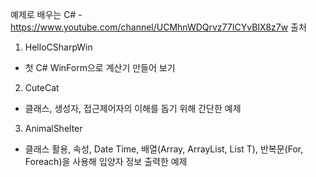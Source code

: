 예제로 배우는 C# - https://www.youtube.com/channel/UCMhnWDQrvz77ICYvBIX8z7w 출처

1. HelloCSharpWin
 - 첫 C# WinForm으로 계산기 만들어 보기

2. CuteCat
 - 클래스, 생성자, 접근제어자의 이해를 돕기 위해 간단한 예제

3. AnimalShelter
 - 클래스 활용, 속성, Date Time, 배열(Array, ArrayList, List T), 반복문(For, Foreach)을 사용해 입양자 정보 출력한 예제
